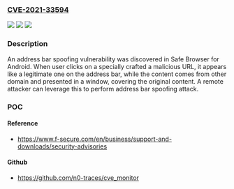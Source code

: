 ### [CVE-2021-33594](https://cve.mitre.org/cgi-bin/cvename.cgi?name=CVE-2021-33594)
![](https://img.shields.io/static/v1?label=Product&message=F-Secure%20Mobile%20Security&color=blue)
![](https://img.shields.io/static/v1?label=Version&message=18.3x%3E%3D%2018.4x%20&color=brighgreen)
![](https://img.shields.io/static/v1?label=Vulnerability&message=F-Secure%20Safe%20browser%20for%20Android%20vulnerable%20to%20Address%20Bar%20Spoofing&color=brighgreen)

### Description

An address bar spoofing vulnerability was discovered in Safe Browser for Android. When user clicks on a specially crafted a malicious URL, it appears like a legitimate one on the address bar, while the content comes from other domain and presented in a window, covering the original content. A remote attacker can leverage this to perform address bar spoofing attack.

### POC

#### Reference
- https://www.f-secure.com/en/business/support-and-downloads/security-advisories

#### Github
- https://github.com/n0-traces/cve_monitor

